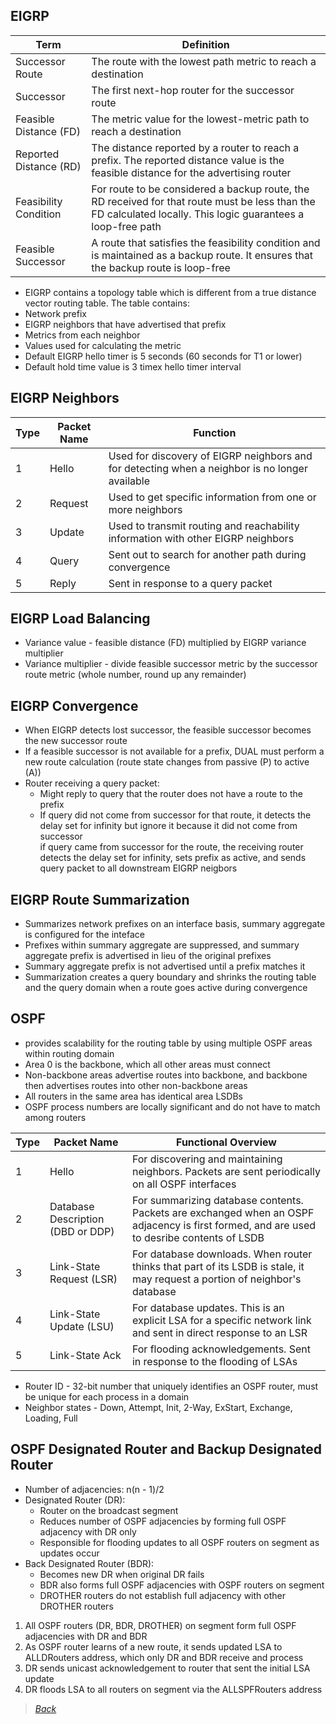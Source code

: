 ## EIGRP
| **Term** | **Definition** |
| --- | --- |
| Successor Route | The route with the lowest path metric to reach a destination |
| Successor | The first next-hop router for the successor route |
| Feasible Distance (FD) | The metric value for the lowest-metric path to reach a destination |
| Reported Distance (RD) | The distance reported by a router to reach a prefix. The reported distance value is the feasible distance for the advertising router |
| Feasibility Condition | For route to be considered a backup route, the RD received for that route must be less than the FD calculated locally. This logic guarantees a loop-free path |
| Feasible Successor | A route that satisfies the feasibility condition and is maintained as a backup route. It ensures that the backup route is loop-free |  

* EIGRP contains a topology table which is different from a true distance vector routing table. The table contains:
 * Network prefix
 * EIGRP neighbors that have advertised that prefix
 * Metrics from each neighbor
 * Values used for calculating the metric
* Default EIGRP hello timer is 5 seconds (60 seconds for T1 or lower)
* Default hold time value is 3 timex hello timer interval


## EIGRP Neighbors  
| **Type** | **Packet Name** | **Function** |
| --- | --- | --- |
| 1 | Hello | Used for discovery of EIGRP neighbors and for detecting when a neighbor is no longer available |
| 2 | Request | Used to get specific information from one or more neighbors |
| 3 | Update | Used to transmit routing and reachability information with other EIGRP neighbors |
| 4 | Query | Sent out to search for another path during convergence |
| 5 | Reply | Sent in response to a query packet |  


## EIGRP Load Balancing  
* Variance value - feasible distance (FD) multiplied by EIGRP variance multiplier  
* Variance multiplier - divide feasible successor metric by the successor route metric (whole number, round up any remainder)  


## EIGRP Convergence  
* When EIGRP detects lost successor, the feasible successor becomes the new successor route  
* If a feasible successor is not available for a prefix, DUAL must perform a new route calculation (route state changes from passive (P) to active (A))  
* Router receiving a query packet:  
  * Might reply to query that the router does not have a route to the prefix  
  * If query did not come from successor for that route, it detects the delay set for infinity but ignore it because it did not come from successor  
 if query came from successor for the route, the receiving router detects the delay set for infinity, sets prefix as active, and sends query packet to all downstream EIGRP neigbors  
 
 
## EIGRP Route Summarization  
* Summarizes network prefixes on an interface basis, summary aggregate is configured for the inteface  
* Prefixes within summary aggregate are suppressed, and summary aggregate prefix is advertised in lieu of the original prefixes  
* Summary aggregate prefix is not advertised until a prefix matches it  
* Summarization creates a query boundary and shrinks the routing table and the query domain when a route goes active during convergence  


## OSPF  
* provides scalability for the routing table by using multiple OSPF areas within routing domain  
* Area 0 is the backbone, which all other areas must connect  
* Non-backbone areas advertise routes into backbone, and backbone then advertises routes into other non-backbone areas  
* All routers in the same area has identical area LSDBs  
* OSPF process numbers are locally significant and do not have to match among routers  

| **Type** | **Packet Name** | **Functional Overview** |
| --- | --- | --- |
| 1 | Hello | For discovering and maintaining neighbors. Packets are sent periodically on all OSPF interfaces |
| 2 | Database Description (DBD or DDP) | For summarizing database contents. Packets are exchanged when an OSPF adjacency is first formed, and are used to desribe contents of LSDB |
| 3 | Link-State Request (LSR) | For database downloads. When router thinks that part of its LSDB is stale, it may request a portion of neighbor's database |
| 4 | Link-State Update (LSU) | For database updates. This is an explicit LSA for a specific network link and sent in direct response to an LSR |
| 5 | Link-State Ack | For flooding acknowledgements. Sent in response to the flooding of LSAs |  
* Router ID - 32-bit number that uniquely identifies an OSPF router, must be unique for each process in a domain  
* Neighbor states - Down, Attempt, Init, 2-Way, ExStart, Exchange, Loading, Full  


## OSPF Designated Router and Backup Designated Router  
 * Number of adjacencies: n(n - 1)/2  
 * Designated Router (DR):  
   * Router on the broadcast segment  
   * Reduces number of OSPF adjacencies by forming full OSPF adjacency with DR only  
   * Responsible for flooding updates to all OSPF routers on segment as updates occur  
 * Back Designated Router (BDR):  
   * Becomes new DR when original DR fails  
   * BDR also forms full OSPF adjacencies with OSPF routers on segment  
   * DROTHER routers do not establish full adjacency with other DROTHER routers
1. All OSPF routers (DR, BDR, DROTHER) on segment form full OSPF adjacencies with DR and BDR  
2. As OSPF router learns of a new route, it sends updated LSA to ALLDRouters address, which only DR and BDR receive and process  
3. DR sends unicast acknowledgement to router that sent the initial LSA update  
4. DR floods LSA to all routers on segment via the ALLSPFRouters address  


> *[Back](https://github.com/network-dluong/CCNP-ENCOR/tree/3.0-Infrastructure)*  
